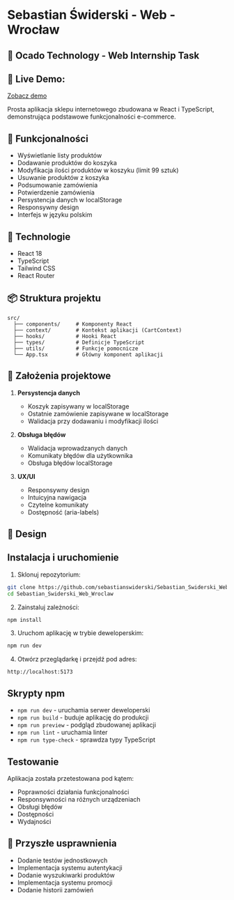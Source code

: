 # Sebastian Świderski - Web - Wrocław

## 🛒 Ocado Technology - Web Internship Task

## 🔗 Live Demo:

[Zobacz demo](https://sebastianswiderski.github.io/Sebastian_Swiderski_Web_Wroclaw/)

Prosta aplikacja sklepu internetowego zbudowana w React i TypeScript, demonstrująca podstawowe funkcjonalności e-commerce.

## 🌟 Funkcjonalności

- Wyświetlanie listy produktów
- Dodawanie produktów do koszyka
- Modyfikacja ilości produktów w koszyku (limit 99 sztuk)
- Usuwanie produktów z koszyka
- Podsumowanie zamówienia
- Potwierdzenie zamówienia
- Persystencja danych w localStorage
- Responsywny design
- Interfejs w języku polskim

## 🚀 Technologie

- React 18
- TypeScript
- Tailwind CSS
- React Router

## 📦 Struktura projektu

```
src/
  ├── components/     # Komponenty React
  ├── context/        # Kontekst aplikacji (CartContext)
  ├── hooks/          # Hooki React
  ├── types/          # Definicje TypeScript
  ├── utils/          # Funkcje pomocnicze
  └── App.tsx         # Główny komponent aplikacji
```

## 📝 Założenia projektowe

1. **Persystencja danych**

   - Koszyk zapisywany w localStorage
   - Ostatnie zamówienie zapisywane w localStorage
   - Walidacja przy dodawaniu i modyfikacji ilości

2. **Obsługa błędów**

   - Walidacja wprowadzanych danych
   - Komunikaty błędów dla użytkownika
   - Obsługa błędów localStorage

3. **UX/UI**
   - Responsywny design
   - Intuicyjna nawigacja
   - Czytelne komunikaty
   - Dostępność (aria-labels)

## 🎨 Design

## Instalacja i uruchomienie

1. Sklonuj repozytorium:

```bash
git clone https://github.com/sebastianswiderski/Sebastian_Swiderski_Web_Wroclaw.git
cd Sebastian_Swiderski_Web_Wroclaw
```

2. Zainstaluj zależności:

```bash
npm install
```

3. Uruchom aplikację w trybie deweloperskim:

```bash
npm run dev
```

4. Otwórz przeglądarkę i przejdź pod adres:

```
http://localhost:5173
```

## Skrypty npm

- `npm run dev` - uruchamia serwer deweloperski
- `npm run build` - buduje aplikację do produkcji
- `npm run preview` - podgląd zbudowanej aplikacji
- `npm run lint` - uruchamia linter
- `npm run type-check` - sprawdza typy TypeScript

## Testowanie

Aplikacja została przetestowana pod kątem:

- Poprawności działania funkcjonalności
- Responsywności na różnych urządzeniach
- Obsługi błędów
- Dostępności
- Wydajności

## 🔮 Przyszłe usprawnienia

- Dodanie testów jednostkowych
- Implementacja systemu autentykacji
- Dodanie wyszukiwarki produktów
- Implementacja systemu promocji
- Dodanie historii zamówień
